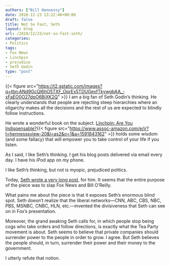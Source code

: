 ```yaml
---
authors: ["Bill Hennessy"]
date: 2010-12-23 13:22:40+00:00
draft: false
title: Not So Fast, Seth
layout: blog
url: /2010/12/23/not-so-fast-seth/
categories:
- Politics
tags:
- Fox News
- Linchpin
- prejudice
- Seth Godin
type: "post"
---
```


{{< figure src="https://t2.gstatic.com/images?q=tbn:ANd9GcQl6hO5TXF_OprEx5TDUGexfTkywgbAA_-xFaEO0O27dpO6BjXK2Q" >}}
I am a big fan of Seth Godin’s thinking. He clearly understands that people are rejecting steep hierarchies where an oligarchy makes all the decisions and the rest of us are expected to blindly follow instructions. 

 

He wrote a wonderful book on the subject. [Linchpin: Are You Indispensable?](https://www.amazon.com/gp/product/1591843162?ie=UTF8&tag=hennesssview-20&linkCode=as2&camp=1789&creative=390957&creativeASIN=1591843162){{< figure src="https://www.assoc-amazon.com/e/ir?t=hennesssview-20&l=as2&o=1&a=1591843162" >}}
holds some wisdom (and some fallacy) that will empower you to take control of your life if you listen.

 

As I said, I like Seth’s thinking. I get his blog posts delivered via email every day. I have his iPod app on my phone.

 

I like Seth’s thinking, but not is myopic, prejudiced politics.

 

Today, [Seth wrote a very long post](https://sethgodin.typepad.com/seths_blog/2010/12/three-ways-tv-changed-everything-and-whats-next.html), for him. It seems that the entire purpose of the piece was to slap Fox News and Bill O’Reilly.

 

What pains me about the piece is that it exposes Seth’s enormous blind spot. Seth doesn’t realize that the liberal networks—CNN, ABC, CBS, NBC, PBS, MSNBC, CNBC, HLN, etc.—invented the divisiveness that Seth can see on in Fox’s presentation.

 

Moreover, the grand awaking Seth calls for, in which people stop being cogs who take orders and follow directions, is exactly what the Tea Party movement is about. Seth seems to believe that private companies should surrender power to the people in order to grow. I agree. But Seth believes the people should, in turn, surrender their power and their money to the government.

 

I utterly refute that notion.
